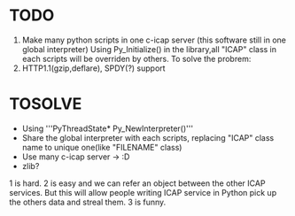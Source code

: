 TODO
=============
1. Make many python scripts in one c-icap server (this software still in one global interpreter)
Using Py_Initialize() in the library,all "ICAP" class in each scripts will be overriden by others. 
To solve the probrem: 
2. HTTP1.1(gzip,deflare), SPDY(?) support

TOSOLVE
=============
* Using '''PyThreadState* Py_NewInterpreter()'''
* Share the global interpreter with each scripts, replacing "ICAP" class name to unique one(like "FILENAME" class)
* Use many c-icap server -> :D
* zlib?

1 is hard. 
2 is easy and we can refer an object between the other ICAP services. 
But this will allow people writing ICAP service in Python pick up the others data and streal them. 
3 is funny. 


